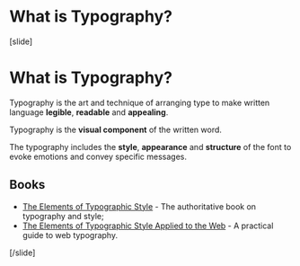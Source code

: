 # What is Typography?

[slide]
# What is Typography?

Typography is the art and technique of arranging type to make written language **legible**, **readable** and **appealing**.

Typography is the **visual component** of the written word.

The typography includes the **style**, **appearance** and **structure** of the font to evoke emotions and convey specific messages.

## Books

* [The Elements of Typographic Style](https://en.wikipedia.org/wiki/The_Elements_of_Typographic_Style) - The authoritative book on typography and style;
* [The Elements of Typographic Style Applied to the Web](http://webtypography.net/) - A practical guide to web typography.

[/slide]
